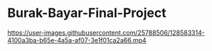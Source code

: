# Burak-Bayar-Final-Project

https://user-images.githubusercontent.com/25788506/128583314-4100a3ba-b65e-4a5a-af07-3e1f01ca2a66.mp4
